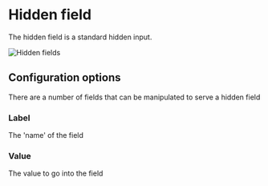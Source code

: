 # Hidden field

The hidden field is a standard hidden input.

![Hidden fields](../screenshots/fields/waf-hidden-field.png)

## Configuration options

There are a number of fields that can be manipulated to serve a hidden field

### Label

The 'name' of the field

### Value

The value to go into the field


